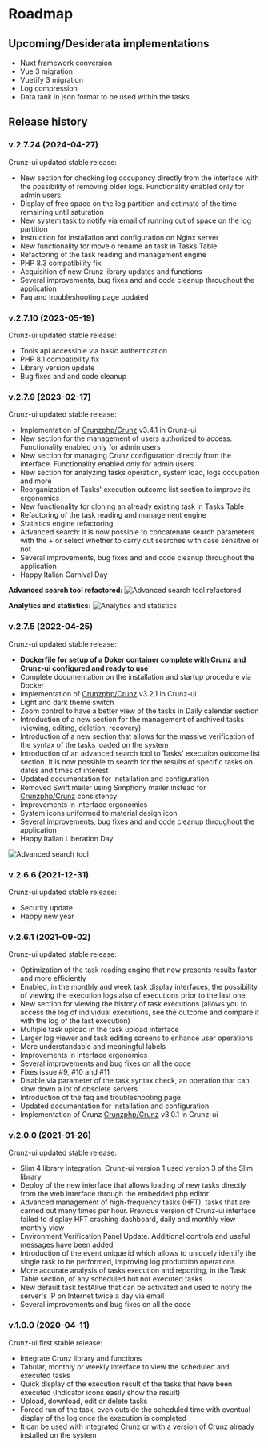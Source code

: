 # Roadmap

## Upcoming/Desiderata implementations

* Nuxt framework conversion
* Vue 3 migration
* Vuetify 3 migration
* Log compression
* Data tank in json format to be used within the tasks

## Release history

### v.2.7.24 (2024-04-27)

Crunz-ui updated stable release:
* New section for checking log occupancy directly from the interface with the possibility of removing older logs. Functionality enabled only for admin users
* Display of free space on the log partition and estimate of the time remaining until saturation
* New system task to notify via email of running out of space on the log partition
* Instruction for installation and configuration on Nginx server
* New functionality for move o rename an task in Tasks Table
* Refactoring of the task reading and management engine
* PHP 8.3 compatibility fix
* Acquisition of new Crunz library updates and functions
* Several improvements, bug fixes and and code cleanup throughout the application
* Faq and troubleshooting page updated


### v.2.7.10 (2023-05-19)

Crunz-ui updated stable release:
* Tools api accessible via basic authentication
* PHP 8.1 compatibility fix
* Library version update
* Bug fixes and and code cleanup


### v.2.7.9 (2023-02-17)

Crunz-ui updated stable release:
* Implementation of [Crunzphp/Crunz](https://github.com/crunzphp/crunz) v3.4.1 in Crunz-ui
* New section for the management of users authorized to access. Functionality enabled only for admin users
* New section for managing Crunz configuration directly from the interface. Functionality enabled only for admin users
* New section for analyzing tasks operation, system load, logs occupation and more
* Reorganization of Tasks' execution outcome list section to improve its ergonomics
* New functionality for cloning an already existing task in Tasks Table
* Refactoring of the task reading and management engine
* Statistics engine refactoring
* Advanced search: it is now possible to concatenate search parameters with the + or select whether to carry out searches with case sensitive or not
* Several improvements, bug fixes and and code cleanup throughout the application
* Happy Italian Carnival Day

**Advanced search tool refactored:**
![Advanced search tool refactored](https://user-images.githubusercontent.com/9921890/219686300-5126d524-eab4-4a5f-b4a1-ff3b37effa0d.png)

**Analytics and statistics:**
![Analytics and statistics](https://user-images.githubusercontent.com/9921890/219686347-d9aa244f-6a3d-420a-bdf7-8f47dd54a7c1.png)


### v.2.7.5 (2022-04-25)

Crunz-ui updated stable release:
* **Dockerfile for setup of a Doker container complete with Crunz and Crunz-ui configured and ready to use**
* Complete documentation on the installation and startup procedure via Docker
* Implementation of [Crunzphp/Crunz](https://github.com/crunzphp/crunz) v3.2.1 in Crunz-ui
* Light and dark theme switch
* Zoom control to have a better view of the tasks in  Daily calendar section
* Introduction of a new section for the management of archived tasks (viewing, editing, deletion, recovery)
* Introduction of a new section that allows for the massive verification of the syntax of the tasks loaded on the system
* Introduction of an advanced search tool to Tasks' execution outcome list section. It is now possible to search for the results of specific tasks on dates and times of interest
* Updated documentation for installation and configuration
* Removed Swift mailer using Simphony mailer instead for [Crunzphp/Crunz](https://github.com/crunzphp/crunz) consistency
* Improvements in interface ergonomics
* System icons uniformed to material design icon
* Several improvements, bug fixes and and code cleanup throughout the application
* Happy Italian Liberation Day
<!-- * Demo environment for testing the application -->

![Advanced search tool](https://user-images.githubusercontent.com/9921890/154231756-d85229e6-5de5-44c6-893f-fdc8c6ecefe7.png)


### v.2.6.6 (2021-12-31)

Crunz-ui updated stable release:
* Security update
* Happy new year

### v.2.6.1 (2021-09-02)

Crunz-ui updated stable release:
* Optimization of the task reading engine that now presents results faster and more efficiently
* Enabled, in the monthly and week task display interfaces, the possibility of viewing the execution logs also of executions prior to the last one.
* New section for viewing the history of task executions (allows you to access the log of individual executions, see the outcome and compare it with the log of the last execution)
* Multiple task upload in the task upload interface
* Larger log viewer and task editing screens to enhance user operations
* More understandable and meaningful labels
* Improvements in interface ergonomics
* Several improvements and bug fixes on all the code
* Fixes issue #9, #10 and #11
* Disable via parameter of the task syntax check, an operation that can slow down a lot of obsolete servers
* Introduction of the faq and troubleshooting page
* Updated documentation for installation and configuration
* Implementation of Crunz [Crunzphp/Crunz](https://github.com/crunzphp/crunz) v3.0.1 in Crunz-ui

### v.2.0.0 (2021-01-26)

Crunz-ui updated stable release:
* Slim 4 library integration. Crunz-ui version 1 used version 3 of the Slim library
* Deploy of the new interface that allows loading of new tasks directly from the web interface through the embedded php editor
* Advanced management of high-frequency tasks (HFT), tasks that are carried out many times per hour. Previous version of Crunz-ui interface failed to display HFT crashing dashboard, daily and monthly view monthly view
* Environment Verification Panel Update. Additional controls and useful messages have been added
* Introduction of the event unique id which allows to uniquely identify the single task to be performed, improving log production operations
* More accurate analysis of tasks execution and reporting, in the Task Table section, of any scheduled but not executed tasks
* New default task testAlive that can be activated and used to notify the server's IP on Internet twice a day via email
* Several improvements and bug fixes on all the code

### v.1.0.0 (2020-04-11)

Crunz-ui first stable release:
* Integrate Crunz library and functions
* Tabular, monthly or weekly interface to view the scheduled and executed tasks
* Quick display of the execution result of the tasks that have been executed (Indicator icons easily show the result)
* Upload, download, edit or delete tasks
* Forced run of the task, even outside the scheduled time with eventual display of the log once the execution is completed
* It can be used with integrated Crunz or with a version of Crunz already installed on the system
